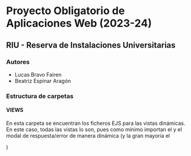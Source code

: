 # Proyecto Obligatorio de Aplicaciones Web (2023-24)
## RIU - Reserva de Instalaciones Universitarias

### Autores
- Lucas Bravo Fairen
- Beatriz Espinar Aragón

### Estructura de carpetas
#### VIEWS
En esta carpeta se encuentran los ficheros EJS para las vistas dinámicas. En este caso, todas las vistas lo son, pues como mínimo importan el <head> y el modal de respuesta/error de manera dinámica (y la gran mayoría el <nav>)